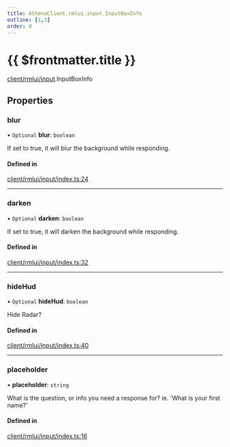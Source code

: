 ```yaml
---
title: AthenaClient.rmlui.input.InputBoxInfo
outline: [1,3]
order: 0
---
```


# {{ $frontmatter.title }}


[client/rmlui/input](../modules/client_rmlui_input.md).InputBoxInfo

## Properties

### blur

• `Optional` **blur**: `boolean`

If set to true, it will blur the background while responding.

#### Defined in

[client/rmlui/input/index.ts:24](https://github.com/Stuyk/altv-athena/blob/e7d4753/src/core/client/rmlui/input/index.ts#L24)

___

### darken

• `Optional` **darken**: `boolean`

If set to true, it will darken the background while responding.

#### Defined in

[client/rmlui/input/index.ts:32](https://github.com/Stuyk/altv-athena/blob/e7d4753/src/core/client/rmlui/input/index.ts#L32)

___

### hideHud

• `Optional` **hideHud**: `boolean`

Hide Radar?

#### Defined in

[client/rmlui/input/index.ts:40](https://github.com/Stuyk/altv-athena/blob/e7d4753/src/core/client/rmlui/input/index.ts#L40)

___

### placeholder

• **placeholder**: `string`

What is the question, or info you need a response for?
ie. 'What is your first name?'

#### Defined in

[client/rmlui/input/index.ts:16](https://github.com/Stuyk/altv-athena/blob/e7d4753/src/core/client/rmlui/input/index.ts#L16)
